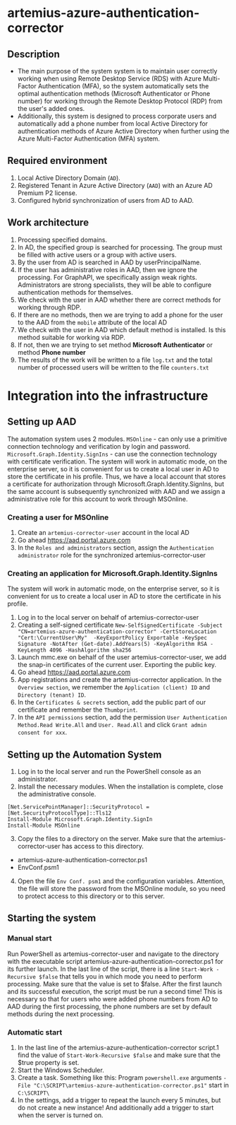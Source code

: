 # artemius-azure-authentication-corrector
## Description
* The main purpose of the system system is to maintain user correctly working when using Remote Desktop Service (RDS) with Azure Multi-Factor Authentication (MFA), so the system automatically sets the optimal authentication methods (Microsoft Authenticator or Phone number) for working through the Remote Desktop Protocol (RDP) from the user's added ones. 
* Additionally, this system is designed to process corporate users and automatically add a phone number from local Active Directory for authentication methods of Azure Active Directory when further using the Azure Multi-Factor Authentication (MFA) system. 

## Required environment
1. Local Active Directory Domain (`AD`).
2. Registered Tenant in Azure Active Directory (`AAD`) with an Azure AD Premium P2 license.
3. Configured hybrid synchronization of users from AD to AAD.

## Work architecture
1. Processing specified domains.
2. In AD, the specified group is searched for processing. The group must be filled with active users or a group with active users.
3. By the user from AD is searched in AAD by userPrincipalName.
4. If the user has administrative roles in AAD, then we ignore the processing. For GraphAPI, we specifically assign weak rights. Administrators are strong specialists, they will be able to configure authentication methods for themselves.
5. We check with the user in AAD whether there are correct methods for working through RDP.
6. If there are no methods, then we are trying to add a phone for the user to the AAD from the `mobile` attribute of the local AD
7. We check with the user in AAD which default method is installed. Is this method suitable for working via RDP.
8. If not, then we are trying to set method **Microsoft Authenticator** or method **Phone number**
9. The results of the work will be written to a file `log.txt` and the total number of processed users will be written to the file `counters.txt`

# Integration into the infrastructure

## Setting up AAD
The automation system uses 2 modules. `MSOnline` - can only use a primitive connection technology and verification by login and password. `Microsoft.Graph.Identity.SignIns` - can use the connection technology with certificate verification.
The system will work in automatic mode, on the enterprise server, so it is convenient for us to create a local user in AD to store the certificate in his profile. Thus, we have a local account that stores a certificate for authorization through Microsoft.Graph.Identity.SignIns, but the same account is subsequently synchronized with AAD and we assign a administrative role for this account to work through MSOnline.

### Creating a user for MSOnline
1. Create an `artemius-corrector-user` account in the local AD
2. Go ahead https://aad.portal.azure.com
3. In the `Roles and administrators` section, assign the `Authentication administrator` role for the synchronized artemius-corrector-user

### Creating an application for Microsoft.Graph.Identity.SignIns
The system will work in automatic mode, on the enterprise server, so it is convenient for us to create a local user in AD to store the certificate in his profile.
1. Log in to the local server on behalf of artemius-corrector-user
2. Creating a self-signed certificate `New-SelfSignedCertificate -Subject "CN=artemius-azure-authentication-corrector" -CertStoreLocation "Cert:\CurrentUser\My"  -KeyExportPolicy Exportable -KeySpec Signature -NotAfter (Get-date).AddYears(5) -KeyAlgorithm RSA -KeyLength 4096 -HashAlgorithm sha256`
3. Launch mmc.exe on behalf of the user artemius-corrector-user, we add the snap-in certificates of the current user. Exporting the public key.
4. Go ahead https://aad.portal.azure.com
5. App registrations and create the artemius-corrector application. In the `Overview section`, we remember the `Application (client) ID` and `Directory (tenant) ID`.
6. In the `Certificates & secrets` section, add the public part of our certificate and remember the `Thumbprint`.
7. In the `API permissions` section, add the permission `User Authentication Method.Read Write.All` and `User. Read.All` and click `Grant admin consent for xxx`.

## Setting up the Automation System
1. Log in to the local server and run the PowerShell console as an administrator.
2. Install the necessary modules. When the installation is complete, close the administrative console.
```
[Net.ServicePointManager]::SecurityProtocol = [Net.SecurityProtocolType]::Tls12
Install-Module Microsoft.Graph.Identity.SignIn
Install-Module MSOnline
```
3. Copy the files to a directory on the server. Make sure that the artemius-corrector-user has access to this directory.
- artemius-azure-authentication-corrector.ps1
- EnvConf.psm1
4. Open the file `Env Conf. psm1` and the configuration variables. Attention, the file will store the password from the MSOnline module, so you need to protect access to this directory or to this server.

## Starting the system

### Manual start
Run PowerShell as artemius-corrector-user and navigate to the directory with the executable script artemius-azure-authentication-corrector.ps1 for its further launch. In the last line of the script, there is a line `Start-Work -Recursive $false` that tells you in which mode you need to perform processing. Make sure that the value is set to $false. After the first launch and its successful execution, the script must be run a second time! This is necessary so that for users who were added phone numbers from AD to AAD during the first processing, the phone numbers are set by default methods during the next processing.

### Automatic start
1. In the last line of the artemius-azure-authentication-corrector script.1 find the value of `Start-Work-Recursive $false` and make sure that the $true property is set.
2. Start the Windows Scheduler.
3. Create a task. Something like this: Program `powershell.exe` arguments `-File "C:\SCRIPT\artemius-azure-authentication-corrector.ps1"` start in `C:\SCRIPT\`
4. In the settings, add a trigger to repeat the launch every 5 minutes, but do not create a new instance! And additionally add a trigger to start when the server is turned on.
